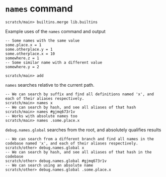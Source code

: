 # `names` command

``` ucm
scratch/main> builtins.merge lib.builtins
```

Example uses of the `names` command and output

``` unison
-- Some names with the same value
some.place.x = 1
some.otherplace.y = 1
some.otherplace.x = 10
somewhere.z = 1
-- Some similar name with a different value
somewhere.y = 2
```

``` ucm
scratch/main> add
```


`names` searches relative to the current path.

``` ucm
-- We can search by suffix and find all definitions named 'x', and each of their aliases respectively.
scratch/main> names x
-- We can search by hash, and see all aliases of that hash
scratch/main> names #gjmq673r1v
-- Works with absolute names too
scratch/main> names .some.place.x
```

`debug.names.global` searches from the root, and absolutely qualifies results

``` ucm
-- We can search from a different branch and find all names in the codebase named 'x', and each of their aliases respectively.
scratch/other> debug.names.global x
-- We can search by hash, and see all aliases of that hash in the codebase
scratch/other> debug.names.global #gjmq673r1v
-- We can search using an absolute name
scratch/other> debug.names.global .some.place.x
```
